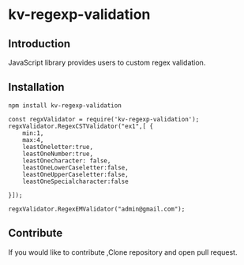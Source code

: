 # kv-regexp-validation

## Introduction 
JavaScript library provides users to custom regex validation.

## Installation
```  
npm install kv-regexp-validation
```

```JS
const regxValidator = require('kv-regexp-validation');
regxValidator.RegexCSTValidator("ex1",[ {
    min:1,
    max:4,
    leastOneletter:true,
    leastOneNumber:true,
    leastOnecharacter: false,
    leastOneLowerCaseletter:false,
    leastOneUpperCaseletter:false,
    leastOneSpecialcharacter:false

}]);

regxValidator.RegexEMValidator("admin@gmail.com");
```

## Contribute
If you would like to contribute ,Clone repository and open pull request.




